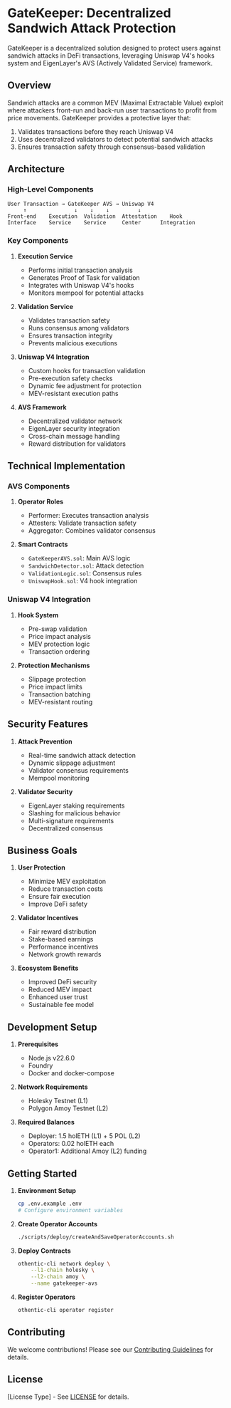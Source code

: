# GateKeeper: Decentralized Sandwich Attack Protection

GateKeeper is a decentralized solution designed to protect users against sandwich attacks in DeFi transactions, leveraging Uniswap V4's hooks system and EigenLayer's AVS (Actively Validated Service) framework.

## Overview 

Sandwich attacks are a common MEV (Maximal Extractable Value) exploit where attackers front-run and back-run user transactions to profit from price movements. GateKeeper provides a protective layer that:

1. Validates transactions before they reach Uniswap V4
2. Uses decentralized validators to detect potential sandwich attacks
3. Ensures transaction safety through consensus-based validation

## Architecture

### High-Level Components

```
User Transaction → GateKeeper AVS → Uniswap V4
     ↑               ↓    ↓    ↓         ↓
Front-end    Execution  Validation  Attestation    Hook
Interface    Service    Service     Center      Integration
```

### Key Components

1. **Execution Service**
   - Performs initial transaction analysis
   - Generates Proof of Task for validation
   - Integrates with Uniswap V4's hooks
   - Monitors mempool for potential attacks

2. **Validation Service**
   - Validates transaction safety
   - Runs consensus among validators
   - Ensures transaction integrity
   - Prevents malicious executions

3. **Uniswap V4 Integration**
   - Custom hooks for transaction validation
   - Pre-execution safety checks
   - Dynamic fee adjustment for protection
   - MEV-resistant execution paths

4. **AVS Framework**
   - Decentralized validator network
   - EigenLayer security integration
   - Cross-chain message handling
   - Reward distribution for validators

## Technical Implementation

### AVS Components

1. **Operator Roles**
   - Performer: Executes transaction analysis
   - Attesters: Validate transaction safety
   - Aggregator: Combines validator consensus

2. **Smart Contracts**
   - `GateKeeperAVS.sol`: Main AVS logic
   - `SandwichDetector.sol`: Attack detection
   - `ValidationLogic.sol`: Consensus rules
   - `UniswapHook.sol`: V4 hook integration

### Uniswap V4 Integration

1. **Hook System**
   - Pre-swap validation
   - Price impact analysis
   - MEV protection logic
   - Transaction ordering

2. **Protection Mechanisms**
   - Slippage protection
   - Price impact limits
   - Transaction batching
   - MEV-resistant routing

## Security Features

1. **Attack Prevention**
   - Real-time sandwich attack detection
   - Dynamic slippage adjustment
   - Validator consensus requirements
   - Mempool monitoring

2. **Validator Security**
   - EigenLayer staking requirements
   - Slashing for malicious behavior
   - Multi-signature requirements
   - Decentralized consensus

## Business Goals

1. **User Protection**
   - Minimize MEV exploitation
   - Reduce transaction costs
   - Ensure fair execution
   - Improve DeFi safety

2. **Validator Incentives**
   - Fair reward distribution
   - Stake-based earnings
   - Performance incentives
   - Network growth rewards

3. **Ecosystem Benefits**
   - Improved DeFi security
   - Reduced MEV impact
   - Enhanced user trust
   - Sustainable fee model

## Development Setup

1. **Prerequisites**
   - Node.js v22.6.0
   - Foundry
   - Docker and docker-compose

2. **Network Requirements**
   - Holesky Testnet (L1)
   - Polygon Amoy Testnet (L2)

3. **Required Balances**
   - Deployer: 1.5 holETH (L1) + 5 POL (L2)
   - Operators: 0.02 holETH each
   - Operator1: Additional Amoy (L2) funding

## Getting Started

1. **Environment Setup**
   ```bash
   cp .env.example .env
   # Configure environment variables
   ```

2. **Create Operator Accounts**
   ```bash
   ./scripts/deploy/createAndSaveOperatorAccounts.sh
   ```

3. **Deploy Contracts**
   ```bash
   othentic-cli network deploy \
       --l1-chain holesky \
       --l2-chain amoy \
       --name gatekeeper-avs
   ```

4. **Register Operators**
   ```bash
   othentic-cli operator register
   ```

## Contributing

We welcome contributions! Please see our [Contributing Guidelines](CONTRIBUTING.md) for details.

## License

[License Type] - See [LICENSE](LICENSE) for details.
